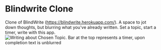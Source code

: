 # Blindwrite Clone
 Clone of BlindWrite (https://blindwrite.herokuapp.com/).
 A space to jot down thoughts, but blurring what you've already written. 
 Set a topic, start a timer, write with this app.
![Writing about Chosen Topic. Bar at the top represents a timer, upon completion text is unblurred](https://raw.githubusercontent.com/KoyaS/Blindwrite-Clone/master/blindWrite.png)

